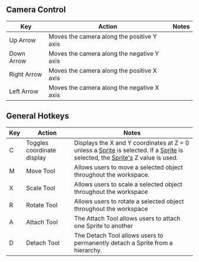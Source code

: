 ## Camera Control

| Key         | Action                                     | Notes |
|-------------|--------------------------------------------|-------|
| Up Arrow    | Moves the camera along the positive Y axis |       |
| Down Arrow  | Moves the camera along the negative Y axis |       |
| Right Arrow | Moves the camera along the positive X axis |       |
| Left Arrow  | Moves the camera along the negative X axis |       |

## General Hotkeys

| Key | Action                     | Notes                                                                                                                                                                                                                                                                         |
|-----|----------------------------|-------------------------------------------------------------------------------------------------------------------------------------------------------------------------------------------------------------------------------------------------------------------------------|
| C   | Toggles coordinate display | Displays the X and Y coordinates at Z = 0 unless a [Sprite](/frb/docs/index.php?title=Sprite.md "Sprite") is selected. If a [Sprite](/frb/docs/index.php?title=Sprite.md "Sprite") is selected, the [Sprite's](/frb/docs/index.php?title=Sprite.md "Sprite") Z value is used. |
| M   | Move Tool                  | Allows users to move a selected object throughout the workspace.                                                                                                                                                                                                              |
| X   | Scale Tool                 | Allows users to scale a selected object throughout the workspace                                                                                                                                                                                                              |
| R   | Rotate Tool                | Allows users to rotate a selected object throughout the workspace                                                                                                                                                                                                             |
| A   | Attach Tool                | The Attach Tool allows users to attach one Sprite to another                                                                                                                                                                                                                  |
| D   | Detach Tool                | The Detach Tool allows users to permanently detach a Sprite from a hierarchy.                                                                                                                                                                                                 |
